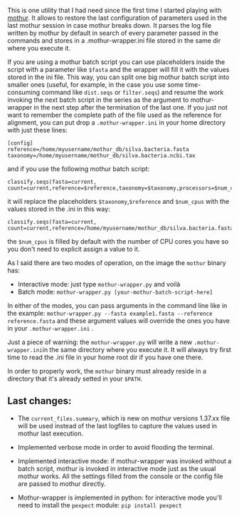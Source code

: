 This is one utility that I had need since the first time I started playing with [mothur](http://www.mothur.org). It allows to restore the last configuration of parameters used in the last mothur session in case mothur breaks down. It parses the log file written by mothur by default in search of every parameter passed in the commands and stores in a .mothur-wrapper.ini file stored in the same dir where you execute it.

If you are using a mothur batch script you can use placeholders inside the script with a parameter like `$fasta` and the wrapper will fill it with the values stored in the ini file. This way, you can split one big mothur batch script into smaller ones (useful, for example, in the case you use some time-consuming command like `dist.seqs` or `filter.seqs`) and resume the work invoking the next batch script in the series as the argument to mothur-wrapper in the next step after the termination of the last one.
If you just not want to remember the complete path of the file used as the reference for alignment, you can put drop a `.mothur-wrapper.ini` in your home directory with just these lines:
```
[config]
reference=/home/myusername/mothur_db/silva.bacteria.fasta
taxonomy=/home/myusername/mothur_db/silva.bacteria.ncbi.tax
```
and if you use the following mothur batch script:
```
classify.seqs(fasta=current, count=current,reference=$reference,taxonomy=$taxonomy,processors=$num_cpus)
```
it will replace the placeholders `$taxonomy`,`$reference` and `$num_cpus` with the values stored in the .ini in this way:
```
classify.seqs(fasta=current, count=current,reference=/home/myusername/mothur_db/silva.bacteria.fasta,taxonomy=/home/myusername/mothur_db/silva.bacteria.ncbi.tax,processors=4)
```
the `$num_cpus` is filled by default with the number of CPU cores you have so you don't need to explicit assign a value to it.

As I said there are two modes of operation, on the image the `mothur` binary has:
* Interactive mode: just type `mothur-wrapper.py` and voilà
* Batch mode: `mothur-wrapper.py [your-mothur-batch-script-here]`

In either of the modes, you can pass arguments in the command line like in the example:
`mothur-wrapper.py --fasta example1.fasta --reference reference.fasta` and these argument values will override the ones you have in your `.mothur-wrapper.ini` .

Just a piece of warning: the `mothur-wrapper.py` will write a new `.mothur-wrapper.ini`in the same directory where you execute it. It will always try first time to read the .ini file in your home root dir if you have one there.

In order to properly work, the `mothur` binary must already reside in a directory that it's already setted in your `$PATH`.

Last changes:
-------
* The `current_files.summary`, which is new on mothur versions 1.37.xx file will be used instead of the last logfiles to capture the values used in mothur last execution.
* Implemented verbose mode in order to avoid flooding the terminal.

* Implemented interactive mode: if mothur-wrapper was invoked without a batch script, mothur is invoked in interactive mode just as the usual mothur works. All the settings filled from the console or the config file are passed to mothur directly.
* Mothur-wrapper is implemented in python: for interactive mode you'll need to install the `pexpect` module:
	```pip install pexpect```

